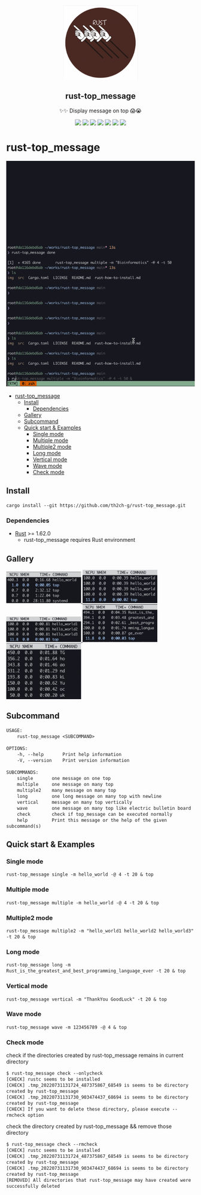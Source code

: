 <p align="center">
  <img width="200" src="img/logo.png" />
  <h2 align="center"> rust-top_message </h2>
  <p align="center">✨✨ Display message on top 😱😭</p>
</p>

<p align="center">
  <a>
    <img src="https://img.shields.io/github/stars/th2ch-g/rust-top_message"/>
  </a>
  <a>
    <img src="https://img.shields.io/github/license/th2ch-g/rust-top_message"/>
  </a>
  <a>
    <img src="https://github.com/th2ch-g/rust-top_message/actions/workflows/rust.yaml/badge.svg"/>
  </a>
  <a>
   <img src="https://img.shields.io/github/languages/top/th2ch-g/rust-top_message"/>
  </a>
  <a>
    <img src="https://img.shields.io/github/last-commit/th2ch-g/rust-top_message"/>
  </a>
  <a>
    <img src="https://img.shields.io/github/repo-size/th2ch-g/rust-top_message"/>
  </a>
  <a>
    <img src="https://img.shields.io/badge/rust-1.62.0+-blueviolet.svg?logo=rust"/>
  </a>
</p>


# rust-top_message
![GIF](img/rtm_example.gif)

- [rust-top\_message](#rust-top_message)
  - [Install](#install)
    - [Dependencies](#dependencies)
  - [Gallery](#gallery)
  - [Subcommand](#subcommand)
  - [Quick start \& Examples](#quick-start--examples)
    - [Single mode](#single-mode)
    - [Multiple mode](#multiple-mode)
    - [Multiple2 mode](#multiple2-mode)
    - [Long mode](#long-mode)
    - [Vertical mode](#vertical-mode)
    - [Wave mode](#wave-mode)
    - [Check mode](#check-mode)

## Install
~~~
cargo install --git https://github.com/th2ch-g/rust-top_message.git
~~~
### Dependencies
- [Rust](https://www.rust-lang.org/tools/install) >= 1.62.0
    - rust-top_message requires Rust environment

## Gallery
<a href=#single>
    <img src="img/single.png" class="galleryItem" width=200px></img>
</a>

<a href=#multiple>
    <img src="img/multiple.png" class="galleryItem" width=200px></img>
</a>

<a href=#multiple2>
    <img src="img/multiple2.png" class="galleryItem" width=200px></img>
</a>

<a href=#long>
    <img src="img/long.png" class="galleryItem" width=200px></img>
</a>

<a href=#vertical>
    <img src="img/vertical.png" class="galleryItem" width=200px></img>
</a>

## Subcommand
~~~
USAGE:
    rust-top_message <SUBCOMMAND>

OPTIONS:
    -h, --help       Print help information
    -V, --version    Print version information

SUBCOMMANDS:
    single       one message on one top
    multiple     one message on many top
    multiple2    many message on many top
    long         one long message on many top with newline
    vertical     message on many top vertically
    wave         one message on many top like electric bulletin board
    check        check if top_message can be executed normally
    help         Print this message or the help of the given subcommand(s)
~~~

## Quick start & Examples
<a id="single"></a>
### Single mode
~~~
rust-top_message single -m hello_world -@ 4 -t 20 & top
~~~

<a id="multiple"></a>
### Multiple mode
~~~
rust-top_message multiple -m hello_world -@ 4 -t 20 & top
~~~

<a id="multiple2"></a>
### Multiple2 mode
~~~
rust-top_message multiple2 -m "hello_world1 hello_world2 hello_world3" -t 20 & top
~~~

<a id="long"></a>
### Long mode
~~~
rust-top_message long -m Rust_is_the_greatest_and_best_programming_language_ever -t 20 & top
~~~

<a id="vertical"></a>
### Vertical mode
~~~
rust-top_message vertical -m "ThankYou GoodLuck" -t 20 & top
~~~

### Wave mode
~~~
rust-top_message wave -m 123456789 -@ 4 & top
~~~

### Check mode
check if the directories created by rust-top_message remains in current directory
~~~
$ rust-top_message check --onlycheck
[CHECK] rustc seems to be installed
[CHECK] .tmp_20220731131724_487375867_68549 is seems to be directory created by rust-top_message
[CHECK] .tmp_20220731131730_903474437_68694 is seems to be directory created by rust-top_message
[CHECK] If you want to delete these directory, please execute --rmcheck option
~~~

check the directory created by rust-top_message && remove those directory
~~~
$ rust-top_message check --rmcheck
[CHECK] rustc seems to be installed
[CHECK] .tmp_20220731131724_487375867_68549 is seems to be directory created by rust-top_message
[CHECK] .tmp_20220731131730_903474437_68694 is seems to be directory created by rust-top_message
[REMOVED] All directories that rust-top_message may have created were successfully deleted
~~~